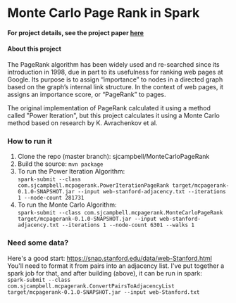 # Monte Carlo Page Rank in Spark

#### For project details, see the project paper [here](Project%20Paper/McPageRankSpark.pdf)  


#### About this project
The PageRank algorithm has been widely used and re-searched since its introduction in 1998, due in part to its usefulness for ranking web pages at Google. Its purpose is to assign “importance” to nodes in a directed graph based on the graph’s internal link structure. In the context of web pages, it assigns an importance score, or “PageRank” to pages.

The original implementation of PageRank calculated it using a method called "Power Iteration", but this project calculates it using a Monte Carlo method based on research by K. Avrachenkov et al.

### How to run it
1. Clone the repo (master branch): sjcampbell/MonteCarloPageRank
2. Build the source: ``mvn package``
3. To run the Power Iteration Algorithm:  
``spark-submit --class com.sjcampbell.mcpagerank.PowerIterationPageRank target/mcpagerank-0.1.0-SNAPSHOT.jar --input web-stanford-adjacency.txt --iterations 1 --node-count 281731``
4. To run the Monte Carlo Algorithm:  
``spark-submit --class com.sjcampbell.mcpagerank.MonteCarloPageRank target/mcpagerank-0.1.0-SNAPSHOT.jar --input web-stanford-adjacency.txt --iterations 1 --node-count 6301 --walks 1``

### Need some data?
Here's a good start:   https://snap.stanford.edu/data/web-Stanford.html  
You'll need to format it from pairs into an adjacency list. I've put together a spark job for that, and after building (above), it can be run in spark:  
``spark-submit --class com.sjcampbell.mcpagerank.ConvertPairsToAdjacencyList target/mcpagerank-0.1.0-SNAPSHOT.jar --input web-Stanford.txt``

